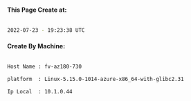 
   
#### This Page Create at:

```bash

2022-07-23 - 19:23:38 UTC

```

#### Create By Machine:

```bash

Host Name : fv-az180-730

platform  : Linux-5.15.0-1014-azure-x86_64-with-glibc2.31

Ip Local  : 10.1.0.44

```

